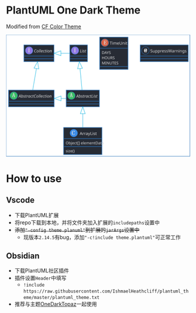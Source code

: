 # PlantUML One Dark Theme

Modified from [CF Color Theme](https://github.com/go-zen-chu/plantuml_cf_theme)

![](theme.svg)

# How to use

## Vscode

- 下载PlantUML扩展
- 将repo下载到本地，并将文件夹加入扩展的`includepaths`设置中
- ~~添加`"-config theme.planuml"`到扩展的`jarArgs`设置中~~
    - 现版本`2.14.5`有bug，添加`"-c!include theme.plantuml"`可正常工作

## Obsidian

- 下载PlantUML社区插件
- 插件设置`Header`中填写
    - `!include https://raw.githubusercontent.com/IshmaelHeathcliff/plantuml_theme/master/plantuml_theme.txt`
- 推荐与主题[OneDarkTopaz](https://github.com/IshmaelHeathcliff/OneDarkTopaz_Obsidian-css)一起使用

